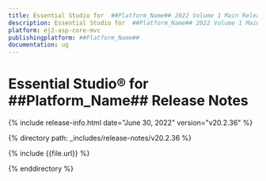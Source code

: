 ```yaml
---
title: Essential Studio for  ##Platform_Name## 2022 Volume 1 Main Release Release Notes  
description: Essential Studio for  ##Platform_Name## 2022 Volume 1 Main Release Release Notes  
platform: ej2-asp-core-mvc
publishingplatform: ##Platform_Name##
documentation: ug
---
```


# Essential Studio&reg; for  ##Platform_Name##   Release Notes  

{% include release-info.html date="June 30, 2022"  version="v20.2.36" %} 

{% directory path: _includes/release-notes/v20.2.36 %}

{% include {{file.url}} %}

{% enddirectory %}
